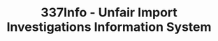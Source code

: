 ---
bigquery: https://console.cloud.google.com/bigquery?p=patents-public-data&d=usitc_investigations&page=dataset&project=sheets-management-319211
citation: US International Trade Commission 337Info Unfair Import Investigations Information
  System
contributors: US International Trade Comission
cost: None
description: US International Trade Commission 337Info Unfair Import Investigations
  Information System contains data on investigations done under Section 337. Section
  337 declares the infringement of certain statutory intellectual property rights
  and other forms of unfair competition in import trade to be unlawful practices.
  Most Section 337 investigations involve allegations of patent or registered trademark
  infringement.
documentation: FAQ and tutorial available on the site
last_edit: 04/13/2022, 03:48:58
location: https://pubapps2.usitc.gov/337external/
maintained_by: US International Trade Comission
schema_fields:
- publication_number
- dateOfPublicationFrNotice
- finalIdOnViolationIssue
- teoReliefGranted
- investigationType
- scheduledStartDateEvidHear
- actualStartDateEvidHear
- docketNo
- currentStatus
- patentNumber
- htsNumbers
- internalRemand
- respondent
- trademarkNumbers
- ouiiAttorney
- complainant
- investigationNo
- copyrightNumbers
- markmanHearing
- teoIdDueDate
- gcAttorney
- issueDateOtherNonFinal
- lastUpdated
- dateCreated
- id
- targetDate
- ouiiParticipation
- cafcAppeals
- startDateMarkmanHearing
- actualEndDateEvidHear
- aljAssigned
- patentNumbers
- endDateMarkmanHearing
- teoIdIssueDate
- invUnfairAct
- finalDetViolation
- investigationTermDate
- title
- teoProceedingInvolved
- finalDetNoViolation
- dateComplaintFiled
- scheduledEndDateEvidHear
- currentActiveALJ
- finalIdOnViolationDue
shortname: unfair_import_investigations
tags:
- import
- legal
- trade
timeframe: 2008-2021 (prior to 2008 downloadable as a JSON file)
title: 337Info - Unfair Import Investigations Information System
uuid: 2721f5ec-e599-4890-9265-9706719fc71e
---